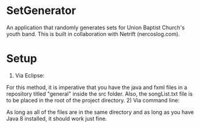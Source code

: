 # SetGenerator
An application that randomly generates sets for Union Baptist Church's youth band. This is built in collaboration with Netrift (nercoslog.com).

# Setup
1) Via Eclipse:

  For this method, it is imperative that you have the java and fxml files in a repository titled "general" inside the src folder. Also, the songList.txt file is to be placed in the root of the project directory.
2) Via command line:

  As long as all of the files are in the same directory and as long as you have Java 8 installed, it should work just fine.
